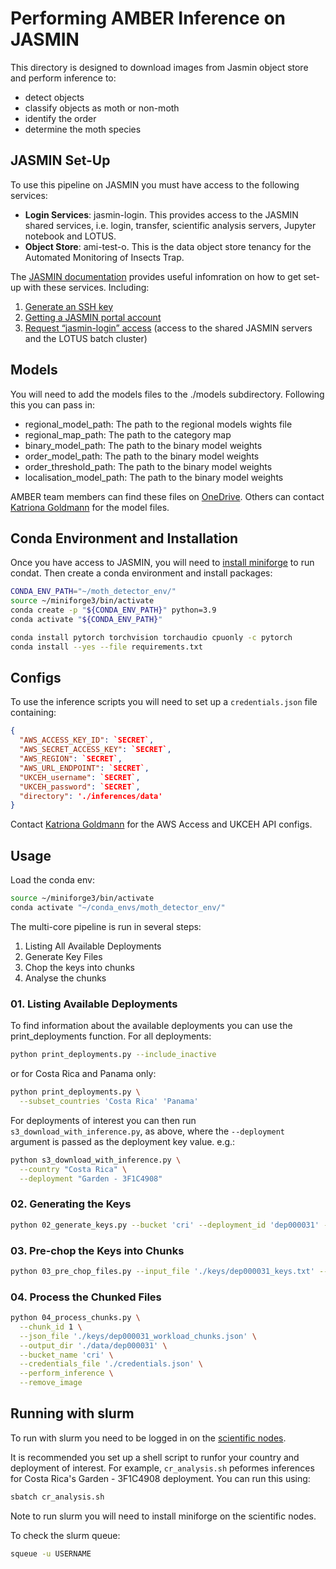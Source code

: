 # Performing AMBER Inference on JASMIN

This directory is designed to download images from Jasmin object store and perform inference to:
- detect objects
- classify objects as moth or non-moth
- identify the order
- determine the moth species

## JASMIN Set-Up

To use this pipeline on JASMIN you must have access to the following services: 
- **Login Services**: jasmin-login. This provides access to the JASMIN shared services, i.e. login, transfer, scientific analysis servers, Jupyter notebook and LOTUS.
- **Object Store**: ami-test-o. This is the data object store tenancy for the Automated Monitoring of Insects Trap.

The [JASMIN documentation](https://help.jasmin.ac.uk/docs/getting-started/get-started-with-jasmin/) provides useful infomration on how to get set-up with these services. Including: 
1. [Generate an SSH key](https://help.jasmin.ac.uk/docs/getting-started/generate-ssh-key-pair/)
2. [Getting a JASMIN portal account](https://help.jasmin.ac.uk/docs/getting-started/get-jasmin-portal-account/)
3. [Request “jasmin-login” access](https://help.jasmin.ac.uk/docs/getting-started/get-login-account/) (access to the shared JASMIN servers and the LOTUS batch cluster)

## Models

You will need to add the models files to the ./models subdirectory. Following this you can pass in: 
- regional_model_path: The path to the regional models wights file   
- regional_map_path: The path to the category map 
- binary_model_path: The path to the binary model weights 
- order_model_path: The path to the binary model weights
- order_threshold_path: The path to the binary model weights
- localisation_model_path: The path to the binary model weights

AMBER team members can find these files on [OneDrive](https://thealanturininstitute.sharepoint.com/:f:/r/sites/Automatedbiodiversitymonitoring/Shared%20Documents/General/Data/models/jasmin?csf=1&web=1&e=HgjhgA). Others can contact [Katriona Goldmann](kgoldmann@turing.ac.uk) for the model files. 


## Conda Environment and Installation

Once you have access to JASMIN, you will need to [install miniforge](https://help.jasmin.ac.uk/docs/software-on-jasmin/creating-and-using-miniforge-environments/) to run condat. Then create a conda environment and install packages: 

```bash
CONDA_ENV_PATH="~/moth_detector_env/"
source ~/miniforge3/bin/activate
conda create -p "${CONDA_ENV_PATH}" python=3.9
conda activate "${CONDA_ENV_PATH}"

conda install pytorch torchvision torchaudio cpuonly -c pytorch
conda install --yes --file requirements.txt
```

## Configs

To use the inference scripts you will need to set up a `credentials.json` file containing: 

```json
{
  "AWS_ACCESS_KEY_ID": `SECRET`,
  "AWS_SECRET_ACCESS_KEY": `SECRET`,
  "AWS_REGION": `SECRET`,
  "AWS_URL_ENDPOINT": `SECRET`,
  "UKCEH_username": `SECRET`,
  "UKCEH_password": `SECRET`,
  "directory": './inferences/data'
}
```

Contact [Katriona Goldmann](kgoldmann@turing.ac.uk) for the AWS Access and UKCEH API configs. 

## Usage

Load the conda env:

```bash
source ~/miniforge3/bin/activate
conda activate "~/conda_envs/moth_detector_env/"
```

<!-- Inferences are run by country and deployment site. To run the script, for Costa Rica say, use the following command:

```bash
python s3_download_with_inference.py \
  --country "Costa Rica" \
  --deployment "Forest Edge - EC4AB109"
```

To run for all deployments use `--deployment "All"` -->

The multi-core pipeline is run in several steps: 

1. Listing All Available Deployments
2. Generate Key Files
3. Chop the keys into chunks
4. Analyse the chunks

### 01. Listing Available Deployments

To find information about the available deployments you can use the print_deployments function. For all deployments: 

```bash
python print_deployments.py --include_inactive
```

or for Costa Rica and Panama only: 

```bash
python print_deployments.py \
  --subset_countries 'Costa Rica' 'Panama'
```

For deployments of interest you can then run `s3_download_with_inference.py`, as above, where the `--deployment` argument is passed as the deployment key value. e.g.: 

```bash
python s3_download_with_inference.py \
  --country "Costa Rica" \
  --deployment "Garden - 3F1C4908"
```

### 02. Generating the Keys

```bash
python 02_generate_keys.py --bucket 'cri' --deployment_id 'dep000031' --output_file './keys/dep000031_keys.txt'
```

### 03. Pre-chop the Keys into Chunks

```bash
python 03_pre_chop_files.py --input_file './keys/dep000031_keys.txt' --file_extension 'jpg|jpeg' --chunk_size 100 --output_file './keys/dep000031_workload_chunks.json'
```

### 04. Process the Chunked Files

```bash
python 04_process_chunks.py \
  --chunk_id 1 \
  --json_file './keys/dep000031_workload_chunks.json' \
  --output_dir './data/dep000031' \
  --bucket_name 'cri' \
  --credentials_file './credentials.json' \
  --perform_inference \
  --remove_image
```


## Running with slurm

To run with slurm you need to be logged in on the [scientific nodes](https://help.jasmin.ac.uk/docs/interactive-computing/sci-servers/). 

It is recommended you set up a shell script to runfor your country and deployment of interest. For example, `cr_analysis.sh` peformes inferences for Costa Rica's Garden - 3F1C4908 deployment. You can run this using: 

```bash
sbatch cr_analysis.sh
```

Note to run slurm you will need to install miniforge on the scientific nodes. 

To check the slurm queue: 

```bash
squeue -u USERNAME
```

